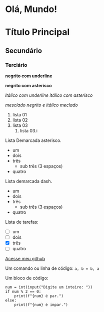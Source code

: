 # Olá, Mundo!

# Título Principal
## Secundário
### Terciário

__negrito com underline__

**negrito com asterisco**

_itálico com underline_
*itálico com asterisco*

_*mesclado negrito e itálico*_
*_meclado_*

1. lista 01
1. lista 02
1. lista 03
    1. lista 03.i

Lista Demarcada asterisco.
* um
* dois
* três
   * sub três (3 espaços)
* quatro

Lista demarcada dash.
- um
- dois
- três
   - sub três (3 espaços)
- quatro

Lista de tarefas:
- [ ] um
- [ ] dois
- [X] três
- [ ] quatro

[Acesse meu github](https://github.com/rihenpe/Ola-Mundo)

Um comando ou linha de código:
`a, b = b, a`

Um bloco de código:
```
num = int(input("Digite um inteiro: "))
if num % 2 == 0:
    print(f"{num} é par.")
else:
    print(f"{num} é impar.")
```